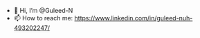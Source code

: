 - 👋 Hi, I’m @Guleed-N
- 📫 How to reach me: https://www.linkedin.com/in/guleed-nuh-493202247/

<!---
Guleed-N/Guleed-N is a ✨ special ✨ repository because its `README.md` (this file) appears on your GitHub profile.
You can click the Preview link to take a look at your changes.
--->
